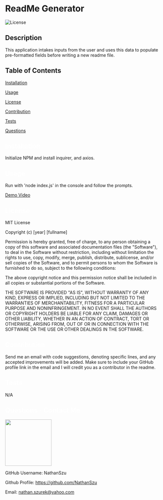 # ReadMe Generator
  ![License](https://img.shields.io/badge/License-MIT-yellow.svg)
  ## Description
  This application intakes inputs from the user and uses this data to populate pre-formatted fields before writing a new readme file.
  ## Table of Contents

  <a href='#Installation'>Installation</a>

  <a href='#Usage'>Usage</a>

  <a href='#License'>License</a>

  <a href='#Contribution'>Contribution</a>

  <a href='#Tests'>Tests</a>

  <a href='#Questions'>Questions</a>

  ## <a id='Installation' style='color:white;'>Installation</a>
  Initialize NPM and install inquirer, and axios.

  ## <a id='Usage' style='color:white;'>Usage</a>
  Run with 'node index.js' in the console and follow the prompts.

  <a href='https://youtu.be/SwKD269x12w'>Demo Video</a>

  ## <a id='License' style='color:white;'>License</a>
  MIT License

Copyright (c) [year] [fullname]

Permission is hereby granted, free of charge, to any person obtaining a copy of this software and associated documentation files (the "Software"), to deal in the Software without restriction, including without limitation the rights to use, copy, modify, merge, publish, distribute, sublicense, and/or sell copies of the Software, and to permit persons to whom the Software is furnished to do so, subject to the following conditions:

The above copyright notice and this permission notice shall be included in all copies or substantial portions of the Software.

 THE SOFTWARE IS PROVIDED "AS IS", WITHOUT WARRANTY OF ANY KIND, EXPRESS OR IMPLIED, INCLUDING BUT NOT LIMITED TO THE WARRANTIES OF MERCHANTABILITY, FITNESS FOR A PARTICULAR PURPOSE AND NONINFRINGEMENT. IN NO EVENT SHALL THE AUTHORS OR COPYRIGHT HOLDERS BE LIABLE FOR ANY CLAIM, DAMAGES OR OTHER LIABILITY, WHETHER IN AN ACTION OF CONTRACT, TORT OR OTHERWISE, ARISING FROM, OUT OF OR IN CONNECTION WITH THE SOFTWARE OR THE USE OR OTHER DEALINGS IN THE SOFTWARE.

  ## <a id='Contribution' style='color:white;'>Contribution</a>
  Send me an email with code suggestions, denoting specific lines, and any accepted improvements will be added. Make sure to include your GitHub profile link in the email and I will credit you as a contributor in the readme.

  ## <a id='Tests' style='color:white;'>Tests</a>
  N/A

  ## <a id='Questions' style='color:white;'>Questions - Contact Me</a>
  <img style='width:150px' src='https://avatars2.githubusercontent.com/u/64761649?v=4'>

  GitHub Username: NathanSzu

  Github Profile: <a href='https://github.com/NathanSzu'>https://github.com/NathanSzu</a>

  Email: nathan.szurek@yahoo.com
